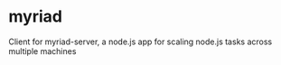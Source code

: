 # myriad

Client for myriad-server, a node.js app for scaling node.js tasks across multiple machines
